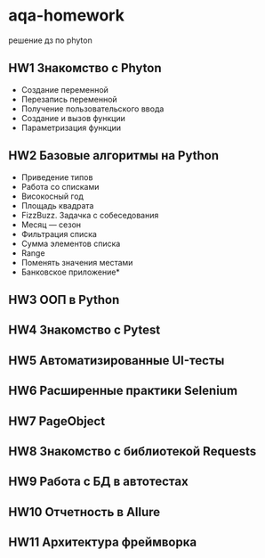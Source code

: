 # aqa-homework
решение дз по phyton

## HW1 Знакомство с Phyton
- Создание переменной
- Перезапись переменной
- Получение пользовательского ввода
- Создание и вызов функции
- Параметризация функции

## HW2 Базовые алгоритмы на Python
- Приведение типов
- Работа со списками
- Високосный год
- Площадь квадрата
- FizzBuzz. Задачка с собеседования
- Месяц — сезон
- Фильтрация списка
- Сумма элементов списка
- Range
- Поменять значения местами
- Банковское приложение*

## HW3 ООП в Python

## HW4 Знакомство с Pytest

## HW5 Автоматизированные UI-тесты

## HW6 Расширенные практики Selenium

## HW7 PageObject

## HW8 Знакомство с библиотекой Requests

## HW9 Работа с БД в автотестах

## HW10 Отчетность в Allure

## HW11 Архитектура фреймворка
